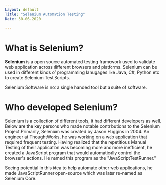 ```yaml
---
Layout: default
Title: "Selenium Automation Testing"
Date: 30-06-2020

---
```


# What is Selenium?

**Selenium** is a open source automated testing framework used to validate web application across different browsers and platforms.
Selenium can be used in different kinds of programming lanugages like Java, C#, Python etc to create Selenium Test Scripts.

Selenium Software is not a single handed tool but a suite of software.

# Who developed Selenium?

Selenium is a collection of different tools, it had different developers as well. Below are the key persons who made notable contributions to the Selenium Project.Primarily, Selenium was created by Jason Huggins in 2004. An engineer at ThoughtWorks, he was working on a web application that required frequent testing. Having realized that the repetitious Manual Testing of their application was becoming more and more inefficient, he created a JavaScript program that would automatically control the browser's actions. He named this program as the "JavaScriptTestRunner."

Seeing potential in this idea to help automate other web applications, he made JavaScriptRunner open-source which was later re-named as Selenium Core.